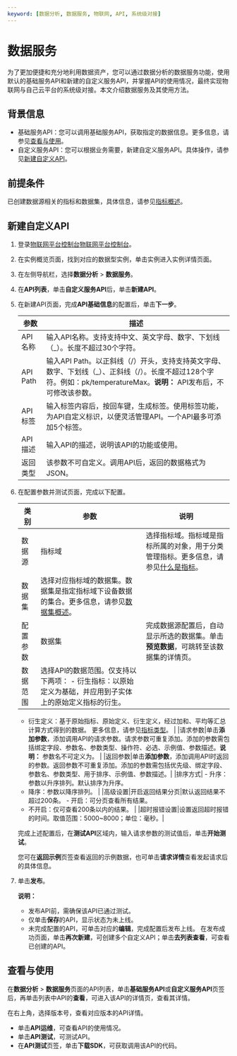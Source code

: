 ```yaml
---
keyword: [数据分析, 数据服务, 物联网, API, 系统级对接]
---
```


# 数据服务

为了更加便捷和充分地利用数据资产，您可以通过数据分析的数据服务功能，使用默认的基础服务API和新建的自定义服务API，并掌握API的使用情况，最终实现物联网与自己云平台的系统级对接。本文介绍数据服务及其使用方法。

## 背景信息

-   基础服务API：您可以调用基础服务API，获取指定的数据信息。更多信息，请参见[查看与使用](#section_vto_96d_mm6)。
-   自定义服务API：您可以根据业务需要，新建自定义服务API。具体操作，请参见[新建自定义API](#section_yjf_yqv_26y)。

## 前提条件

已创建数据源相关的指标和数据集，具体信息，请参见[指标概述]()。

## 新建自定义API

1.  登录[物联网平台控制台](http://iot.console.aliyun.com/)[物联网平台控制台](https://partners-intl.console.aliyun.com/#/iot)。
2.  在实例概览页面，找到对应的数据型实例，单击实例进入实例详情页面。
3.  在左侧导航栏，选择**数据分析** \> **数据服务**。
4.  在**API列表**，单击**自定义服务API**后，单击**新建API**。
5.  在新建API页面，完成**API基础信息**的配置后，单击**下一步**。

    |参数|描述|
    |--|--|
    |API名称|输入API名称。支持支持中文、英文字母、数字、下划线（\_）。长度不超过30个字符。|
    |API Path|输入API Path。以正斜线（/）开头，支持支持英文字母、数字、下划线（\_）、正斜线（/）。长度不超过128个字符。例如：pk/temperatureMax。**说明：** API发布后，不可修改该参数。 |
    |API标签|输入标签内容后，按回车键，生成标签。使用标签功能，为API自定义标识，以便灵活管理API。一个API最多可添加5个标签。 |
    |API描述|输入API的描述，说明该API的功能或使用。|
    |返回类型|该参数不可自定义。调用API后，返回的数据格式为JSON。|

6.  在配置参数并测试页面，完成以下配置。

    |类别|参数|说明|
    |--|--|--|
    |数据源|指标域|选择指标域。指标域是指标所属的对象，用于分类管理指标。更多信息，请参见[什么是指标]()。|
    |数据集|选择对应指标域的数据集。数据集是指定指标域下设备数据的集合。更多信息，请参见[数据集概述]()。|
    |配置参数|数据集|完成数据源配置后，自动显示所选的数据集。单击**预览数据**，可跳转至该数据集的详情页。|
    |数据范围|选择API的数据范围。仅支持以下两项：    -   衍生指标：以原始定义为基础，并应用到子实体上的原始定义指标的衍生。
    -   衍生定义：基于原始指标、原始定义、衍生定义，经过加和、平均等汇总计算方式得到的数据。
更多信息，请参见[指标类型]()。 |
    |请求参数|单击**添加参数**，添加调用API的请求参数。请求参数可重复添加。添加的参数需包括绑定字段、参数名、参数类型、操作符、必选、示例值、参数描述。**说明：** 参数名不可定义为。 |
    |返回参数|单击**添加参数**，添加调用API时返回的参数。返回参数不可重复添加。添加的参数需包括优先级、绑定字段、参数名、参数类型、用于排序、示例值、参数描述。|
    |排序方式|    -   升序：参数以升序排列。默认排序为升序。
    -   降序：参数以降序排列。 |
    |高级设置|开启返回结果分页|默认返回结果不超过200条。    -   开启：可分页查看所有结果。
    -   不开启：仅可查看200条以内的结果。 |
    |超时报错设置|设置返回超时报错的时间。取值范围：5000~8000；单位：毫秒。|

    完成上述配置后，在**测试API**区域内，输入请求参数的测试值后，单击**开始测试**。

    您可在**返回示例**页签查看返回的示例数据，也可单击**请求详情**查看发起请求后的具体信息。

7.  单击**发布**。

    **说明：**

    -   发布API前，需确保该API已通过测试。
    -   仅单击**保存**的API，显示状态为未上线。
    -   未完成配置的API，可单击对应的**编辑**，完成配置后发布上线。
    在发布成功页面，单击**再次新建**，可创建多个自定义API；单击**去列表查看**，可查看已创建的API。


## 查看与使用

在**数据分析** \> **数据服务**页面的API列表，单击**基础服务API**或**自定义服务API**页签后，再单击列表中API的**查看**，可进入该API的详情页，查看其详情。

在右上角，选择版本号，查看对应版本的API详情。

-   单击**API运维**，可查看API的使用情况。
-   单击**API测试**，可测试API。
-   在**API测试**页签，单击**下载SDK**，可获取调用该API的代码。

